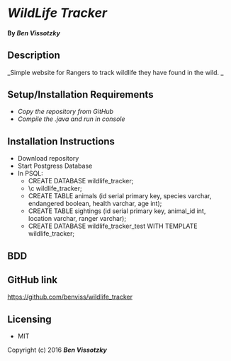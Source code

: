# _WildLife Tracker_

#### By _Ben Vissotzky_

## Description

_Simple website for Rangers to track wildlife they have found in the wild. _

## Setup/Installation Requirements

* _Copy the repository from GitHub_
* _Compile the .java and run in console_

## Installation Instructions
- Download repository
- Start Postgress Database
- In PSQL:
  - CREATE DATABASE wildlife_tracker;
  - \c wildlife_tracker;
  - CREATE TABLE animals (id serial primary key, species varchar, endangered boolean, health varchar, age int);
  - CREATE TABLE sightings (id serial primary key, animal_id int, location varchar, ranger varchar);
  - CREATE DATABASE wildlife_tracker_test WITH TEMPLATE wildlife_tracker;


## BDD

## GitHub link
https://github.com/benviss/wildlife_tracker

## Licensing

* MIT

Copyright (c) 2016 **_Ben Vissotzky_**
